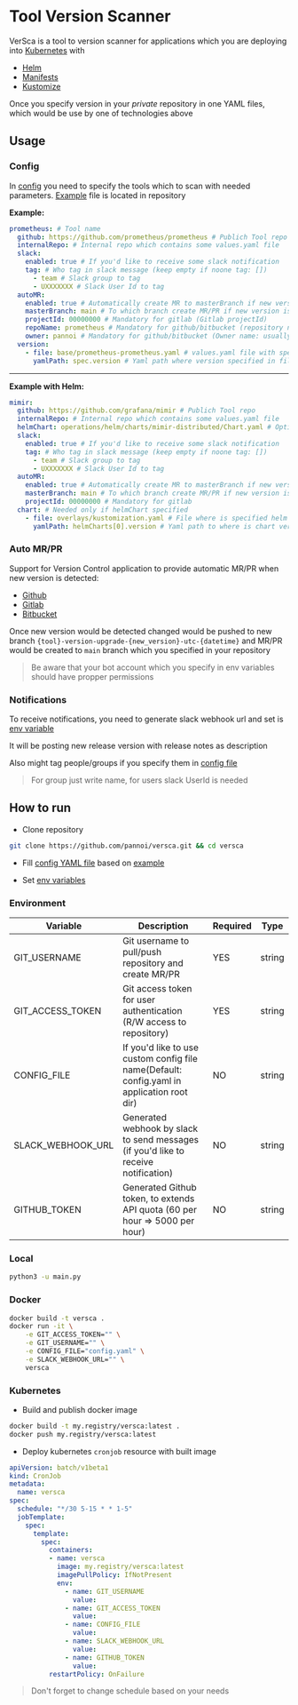 # Tool Version Scanner

VerSca is a tool to version scanner for applications which you are deploying into [Kubernetes](https://github.com/kubernetes/kubernetes) with
- [Helm](https://github.com/helm/helm)
- [Manifests](https://github.com/kubernetes/kubernetes)
- [Kustomize](https://github.com/kubernetes-sigs/kustomize)

Once you specify version in your *private* repository in one YAML files, which would be use by one of technologies above

## Usage

### Config

In [config](config.yaml) you need to specify the tools which to scan with needed parameters. [Example](config-example.yaml) file is located in repository

__Example:__

```yaml
prometheus: # Tool name
  github: https://github.com/prometheus/prometheus # Publich Tool repo
  internalRepo: # Internal repo which contains some values.yaml file
  slack:
    enabled: true # If you'd like to receive some slack notification
    tag: # Who tag in slack message (keep empty if noone tag: [])
      - team # Slack group to tag 
      - UXXXXXXX # Slack User Id to tag
  autoMR:
    enabled: true # Automatically create MR to masterBranch if new version is detected
    masterBranch: main # To which branch create MR/PR if new version is detected
    projectId: 00000000 # Mandatory for gitlab (Gitlab projectId)
    repoName: prometheus # Mandatory for github/bitbucket (repository name)
    owner: pannoi # Mandatory for github/bitbucket (Owner name: usually organisation)
  version:
    - file: base/prometheus-prometheus.yaml # values.yaml file with specified version
      yamlPath: spec.version # Yaml path where version specified in file
```
---
__Example with Helm:__

```yaml
mimir:
  github: https://github.com/grafana/mimir # Publich Tool repo
  internalRepo: # Internal repo which contains some values.yaml file
  helmChart: operations/helm/charts/mimir-distributed/Chart.yaml # Optional
  slack:
    enabled: true # If you'd like to receive some slack notification
    tag: # Who tag in slack message (keep empty if noone tag: [])
      - team # Slack group to tag 
      - UXXXXXXX # Slack User Id to tag
  autoMR:
    enabled: true # Automatically create MR to masterBranch if new version is detected
    masterBranch: main # To which branch create MR/PR if new version is detected
    projectId: 00000000 # Mandatory for gitlab
  chart: # Needed only if helmChart specified
    - file: overlays/kustomization.yaml # File where is specified helm chart version
      yamlPath: helmCharts[0].version # Yaml path to where is chart version specified
```


### Auto MR/PR

Support for Version Control application to provide automatic MR/PR when new version is detected:

- [Github](https://github.com)
- [Gitlab](https://gitlab.com)
- [Bitbucket](https://bitbucket.org)

Once new version would be detected changed would be pushed to new branch `{tool}-version-upgrade-{new_version}-utc-{datetime}` and MR/PR would be created to `main` branch which you specified in your repository

> Be aware that your bot account which you specify in env variables should have propper permissions

### Notifications

To receive notifications, you need to generate slack webhook url and set is [env variable](#environment)

It will be posting new release version with release notes as description

Also might tag people/groups if you specify them in [config file](#config)

> For group just write name, for users slack UserId is needed

## How to run

- Clone repository
```bash
git clone https://github.com/pannoi/versca.git && cd versca
```
- Fill [config YAML file](config.yaml) based on [example](config-example.yaml)

- Set [env variables](#environment)

### Environment

| Variable          | Description                                                                                | Required | Type   |
|-------------------|--------------------------------------------------------------------------------------------|----------|--------|
| GIT_USERNAME      | Git username to pull/push repository and create MR/PR                                      | YES      | string |
| GIT_ACCESS_TOKEN  | Git access token for user authentication (R/W access to repository)                        | YES      | string |
| CONFIG_FILE       | If you'd like to use custom config file name(Default: config.yaml in application root dir) | NO       | string |
| SLACK_WEBHOOK_URL | Generated webhook by slack to send messages (if you'd like to receive notification)        | NO       | string |
| GITHUB_TOKEN      | Generated Github token, to extends API quota (60 per hour => 5000 per hour)                | NO       | string |

### Local
  
```bash
python3 -u main.py
```

### Docker

```bash
docker build -t versca .
docker run -it \
    -e GIT_ACCESS_TOKEN="" \
    -e GIT_USERNAME="" \
    -e CONFIG_FILE="config.yaml" \
    -e SLACK_WEBHOOK_URL="" \
    versca
```

### Kubernetes

- Build and publish docker image 

```bash
docker build -t my.registry/versca:latest .
docker push my.registry/versca:latest
```

- Deploy kubernetes `cronjob` resource with built image

```yaml
apiVersion: batch/v1beta1
kind: CronJob
metadata:
  name: versca
spec:
  schedule: "*/30 5-15 * * 1-5"
  jobTemplate:
    spec:
      template:
        spec:
          containers:
          - name: versca
            image: my.registry/versca:latest
            imagePullPolicy: IfNotPresent
            env:
              - name: GIT_USERNAME
                value:
              - name: GIT_ACCESS_TOKEN
                value:
              - name: CONFIG_FILE
                value:
              - name: SLACK_WEBHOOK_URL
                value:
              - name: GITHUB_TOKEN
                value:
          restartPolicy: OnFailure
```

> Don't forget to change schedule based on your needs
